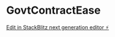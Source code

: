 # GovtContractEase

[Edit in StackBlitz next generation editor ⚡️](https://stackblitz.com/~/github.com/Smoothestguy/GovtContractEase)